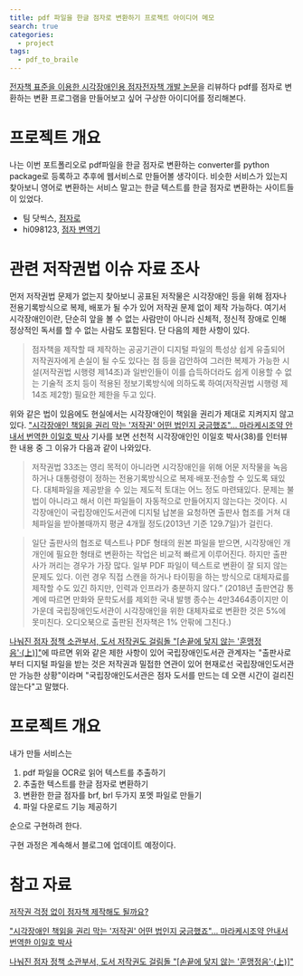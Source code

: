 ```yaml
---
title: pdf 파일을 한글 점자로 변환하기 프로젝트 아이디어 메모
search: true
categories:
  - project
tags:
  - pdf_to_braile
---
```

[전자책 표준을 이용한 시각장애인용 점자전자책 개발 논문]({{site.url}}{{site.baseurl}}/paper_review/epub-to-braile-paper-summary/)을 리뷰하다 pdf를 점자로 변환하는 변환 프로그램을 만들어보고 싶어 구상한 아이디어를 정리해본다.
<br />

# 프로젝트 개요
나는 이번 포트폴리오로 pdf파일을 한글 점자로 변환하는 converter를 python package로 등록하고 추후에 웹서비스로 만들어볼 생각이다. 비슷한 서비스가 있는지 찾아보니 영어로 변환하는 서비스 말고는 한글 텍스트를 한글 점자로 변환하는 사이트들이 있었다.
- 팀 닷씩스, [점자로](https://jumjaro.org/)
- hi098123, [점자 변역기](https://t.hi098123.com/braille)


  
# 관련 저작권법 이슈 자료 조사
먼저 저작권법 문제가 없는지 찾아보니 공표된 저작물은 시각장애인 등을 위해 점자나 전용기록방식으로 복제, 배포가 될 수가 있어 저작권 문제 없이 제작 가능하다. 여기서 시각장애인이란, 단순히 앞을 볼 수 없는 사람만이 아니라 신체적, 정신적 장애로 인해 정상적인 독서를 할 수 없는 사람도 포함된다.
단 다음의 제한 사항이 있다.
> 점자책을 제작할 때 제작하는 공공기관이 디지털 파일의 특성상 쉽게 유출되어 저작권자에게 손실이 될 수도 있다는 점 등을 감안하여 그러한 복제가 가능한 시설(저작권법 시행령 제14조)과 일반인들이 이를 습득하더라도 쉽게 이용할 수 없는 기술적 조치 등이 적용된 정보기록방식에 의하도록 하여(저작권법 시행령 제14조 제2항) 필요한 제한을 두고 있다.


위와 같은 법이 있음에도 현실에서는 시각장애인이 책읽을 권리가 제대로 지켜지지 않고 있다. ["시각장애인 책읽을 권리 막는 '저작권' 어떤 법인지 궁금했죠"… 마라케시조약 안내서 번역한 이일호 박사](https://www.khan.co.kr/article/201910311852001) 기사를 보면 선천적 시각장애인인 이일호 박사(38)를 인터뷰한 내용 중 그 이유가 다음과 같이 나와있다. 
> 저작권법 33조는 영리 목적이 아니라면 시각장애인을 위해 어문 저작물을 녹음하거나 대통령령이 정하는 전용기록방식으로 복제·배포·전송할 수 있도록 돼있다. 대체파일을 제공받을 수 있는 제도적 토대는 어느 정도 마련돼있다. 문제는 불법이 아니라고 해서 이런 파일들이 자동적으로 만들어지지 않는다는 것이다. 시각장애인이 국립장애인도서관에 디지털 납본을 요청하면 출판사 협조를 거쳐 대체파일을 받아볼때까지 평균 4개월 정도(2013년 기준 129.7일)가 걸린다.
  

> 일단 출판사의 협조로 텍스트나 PDF 형태의 원본 파일을 받으면, 시각장애인 개개인에 필요한 형태로 변환하는 작업은 비교적 빠르게 이루어진다. 하지만 출판사가 꺼리는 경우가 가장 많다. 일부 PDF 파일이 텍스트로 변환이 잘 되지 않는 문제도 있다. 이런 경우 직접 스캔을 하거나 타이핑을 하는 방식으로 대체자료를 제작할 수도 있긴 하지만, 인력과 인프라가 충분하지 않다.” (2018년 출판연감 통계에 따르면 만화와 문학도서를 제외한 국내 발행 종수는 4만3464종이지만 이 가운데 국립장애인도서관이 시각장애인을 위한 대체자료로 변환한 것은 5%에 못미친다. 오디오북으로 출판된 전자책은 1% 안팎에 그친다.)

[나눠진 점자 정책 소관부서, 도서 저작권도 걸림돌 "[손끝에 닿지 않는 '훈맹정음'·(上)]"](https://www.kyeongin.com/article/1716042)에 따르면 위와 같은 제한 사항이 있어 국립장애인도서관 관계자는 "출판사로부터 디지털 파일을 받는 것은 저작권과 밀접한 연관이 있어 현재로선 국립장애인도서관만 가능한 상황"이라며 "국립장애인도서관은 점자 도서를 만드는 데 오랜 시간이 걸리진 않는다"고 말했다.
    

# 프로젝트 개요
내가 만들 서비스는
1. pdf 파일을 OCR로 읽어 텍스트를 추출하기
2. 추출한 텍스트를 한글 점자로 변환하기
3. 변환한 한글 점자를 brf, brl 두가지 포멧 파일로 만들기
3. 파일 다운로드 기능 제공하기

순으로 구현하려 한다.
  
구현 과정은 계속해서 블로그에 업데이트 예정이다.
 

# 참고 자료
[저작권 걱정 없이 점자책 제작해도 될까요?](https://blog.naver.com/kcc_press/220423208008)  

["시각장애인 책읽을 권리 막는 '저작권' 어떤 법인지 궁금했죠"… 마라케시조약 안내서 번역한 이일호 박사](https://www.khan.co.kr/article/201910311852001)  

[나눠진 점자 정책 소관부서, 도서 저작권도 걸림돌 "[손끝에 닿지 않는 '훈맹정음'·(上)]"](https://www.kyeongin.com/article/1716042)
